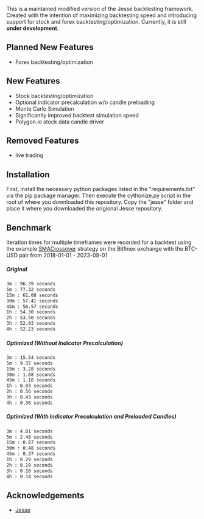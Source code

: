 This is a maintained modified version of the Jesse backtesting framework. Created with the intention of maximizing backtesting speed and introducing support for stock and forex backtesting/optimization. Currently, it is still **under development**. 

## Planned New Features

* Forex backtesting/optimization 

## New Features

* Stock backtesting/optimization 
* Optional indicator precalculation w/o candle preloading
* Monte Carlo Simulation
* Significantly improved backtest simulation speed
* Polygon.io stock data candle driver

## Removed Features

* live trading

## Installation 

First, install the necessary python packages listed in the "requirements.txt" via the pip package manager. Then execute the cythonize.py script in the root of where you downloaded this repository. Copy the "jesse" folder and place it where you downloaded the origional Jesse repository. 


## Benchmark

Iteration times for multiple timeframes were recorded for a backtest using the example [SMACrossover](https://github.com/jesse-ai/example-strategies/blob/master/SMACrossover/__init__.py) strategy on the Bitfinex exchange with the BTC-USD pair from 2018-01-01 - 2023-09-01
##### Original 

```bash
3m : 96.39 seconds 
5m : 77.32 seconds
15m : 61.08 seconds
30m : 57.41 seconds
45m : 56.57 seconds
1h : 54.30 seconds
2h : 53.50 seconds
3h : 52.93 seconds
4h : 52.23 seconds
```

##### Optimized (Without Indicator Precalculation)

```bash
3m : 15.54 seconds 
5m : 9.37 seconds
15m : 3.28 seconds
30m : 1.68 seconds
45m : 1.18 seconds
1h : 0.93 seconds 
2h : 0.56 seconds
3h : 0.43 seconds
4h : 0.36 seconds
```

##### Optimized (With Indicator Precalculation and Preloaded Candles)

```bash
3m : 4.01 seconds 
5m : 2.48 seconds
15m : 0.87 seconds 
30m : 0.48 seconds
45m : 0.37 seconds
1h : 0.29 seconds
2h : 0.19 seconds
3h : 0.16 seconds
4h : 0.14 seconds
```

## Acknowledgements

 - [Jesse](https://github.com/jesse-ai/jesse)